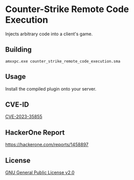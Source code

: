 # Counter-Strike Remote Code Execution

Injects arbitrary code into a client's game.

## Building
```
amxxpc.exe counter_strike_remote_code_execution.sma
```

## Usage
Install the compiled plugin onto your server.

## CVE-ID
[CVE-2023-35855](https://cve.mitre.org/cgi-bin/cvename.cgi?name=CVE-2023-35855)

## HackerOne Report
https://hackerone.com/reports/1458897

## License
[GNU General Public License v2.0](https://www.gnu.org/licenses/old-licenses/gpl-2.0.en.html)
